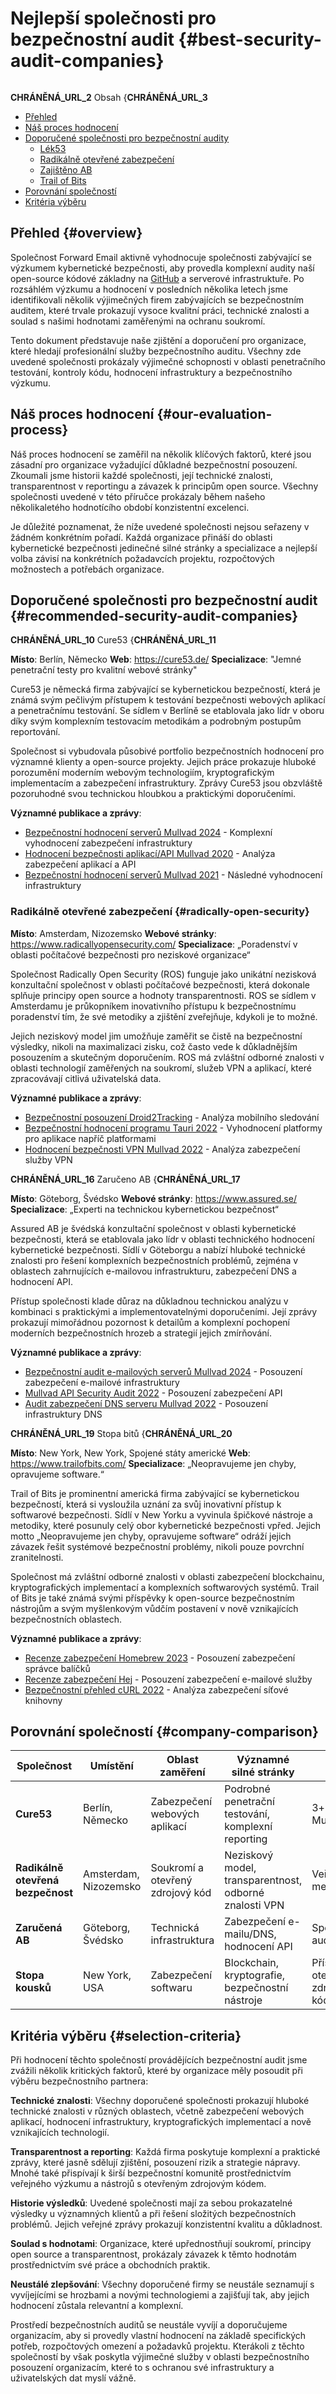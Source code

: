 # Nejlepší společnosti pro bezpečnostní audit {#best-security-audit-companies}

<img loading="lazy" src="/img/articles/security-audit.webp" alt="" class="rounded-lg" />

__CHRÁNĚNÁ_URL_2__ Obsah {__CHRÁNĚNÁ_URL_3__

* [Přehled](#overview)
* [Náš proces hodnocení](#our-evaluation-process)
* [Doporučené společnosti pro bezpečnostní audity](#recommended-security-audit-companies)
  * [Lék53](#cure53)
  * [Radikálně otevřené zabezpečení](#radically-open-security)
  * [Zajištěno AB](#assured-ab)
  * [Trail of Bits](#trail-of-bits)
* [Porovnání společností](#company-comparison)
* [Kritéria výběru](#selection-criteria)

## Přehled {#overview}

Společnost Forward Email aktivně vyhodnocuje společnosti zabývající se výzkumem kybernetické bezpečnosti, aby provedla komplexní audity naší open-source kódové základny na [GitHub](https://github.com/forwardemail) a serverové infrastruktuře. Po rozsáhlém výzkumu a hodnocení v posledních několika letech jsme identifikovali několik výjimečných firem zabývajících se bezpečnostním auditem, které trvale prokazují vysoce kvalitní práci, technické znalosti a soulad s našimi hodnotami zaměřenými na ochranu soukromí.

Tento dokument představuje naše zjištění a doporučení pro organizace, které hledají profesionální služby bezpečnostního auditu. Všechny zde uvedené společnosti prokázaly výjimečné schopnosti v oblasti penetračního testování, kontroly kódu, hodnocení infrastruktury a bezpečnostního výzkumu.

## Náš proces hodnocení {#our-evaluation-process}

Náš proces hodnocení se zaměřil na několik klíčových faktorů, které jsou zásadní pro organizace vyžadující důkladné bezpečnostní posouzení. Zkoumali jsme historii každé společnosti, její technické znalosti, transparentnost v reportingu a závazek k principům open source. Všechny společnosti uvedené v této příručce prokázaly během našeho několikaletého hodnotícího období konzistentní excelenci.

Je důležité poznamenat, že níže uvedené společnosti nejsou seřazeny v žádném konkrétním pořadí. Každá organizace přináší do oblasti kybernetické bezpečnosti jedinečné silné stránky a specializace a nejlepší volba závisí na konkrétních požadavcích projektu, rozpočtových možnostech a potřebách organizace.

## Doporučené společnosti pro bezpečnostní audit {#recommended-security-audit-companies}

__CHRÁNĚNÁ_URL_10__ Cure53 {__CHRÁNĚNÁ_URL_11__

**Místo**: Berlín, Německo
**Web**: <https://cure53.de/>
**Specializace**: "Jemné penetrační testy pro kvalitní webové stránky"

Cure53 je německá firma zabývající se kybernetickou bezpečností, která je známá svým pečlivým přístupem k testování bezpečnosti webových aplikací a penetračnímu testování. Se sídlem v Berlíně se etablovala jako lídr v oboru díky svým komplexním testovacím metodikám a podrobným postupům reportování.

Společnost si vybudovala působivé portfolio bezpečnostních hodnocení pro významné klienty a open-source projekty. Jejich práce prokazuje hluboké porozumění moderním webovým technologiím, kryptografickým implementacím a zabezpečení infrastruktury. Zprávy Cure53 jsou obzvláště pozoruhodné svou technickou hloubkou a praktickými doporučeními.

**Významné publikace a zprávy**:

* [Bezpečnostní hodnocení serverů Mullvad 2024](https://cure53.de/pentest-report_mullvad\_2024\_v1.pdf) - Komplexní vyhodnocení zabezpečení infrastruktury
* [Hodnocení bezpečnosti aplikací/API Mullvad 2020](https://cure53.de/pentest-report_mullvad\_2020\_v2.pdf) - Analýza zabezpečení aplikací a API
* [Bezpečnostní hodnocení serverů Mullvad 2021](https://cure53.de/pentest-report_mullvad\_2021\_v1.pdf) - Následné vyhodnocení infrastruktury

### Radikálně otevřené zabezpečení {#radically-open-security}

**Místo**: Amsterdam, Nizozemsko
**Webové stránky**: <https://www.radicallyopensecurity.com/>
**Specializace**: „Poradenství v oblasti počítačové bezpečnosti pro neziskové organizace“

Společnost Radically Open Security (ROS) funguje jako unikátní nezisková konzultační společnost v oblasti počítačové bezpečnosti, která dokonale splňuje principy open source a hodnoty transparentnosti. ROS se sídlem v Amsterdamu je průkopníkem inovativního přístupu k bezpečnostnímu poradenství tím, že své metodiky a zjištění zveřejňuje, kdykoli je to možné.

Jejich neziskový model jim umožňuje zaměřit se čistě na bezpečnostní výsledky, nikoli na maximalizaci zisku, což často vede k důkladnějším posouzením a skutečným doporučením. ROS má zvláštní odborné znalosti v oblasti technologií zaměřených na soukromí, služeb VPN a aplikací, které zpracovávají citlivá uživatelská data.

**Významné publikace a zprávy**:

* [Bezpečnostní posouzení Droid2Tracking](https://github.com/radicallyopensecurity/ros-website/blob/main/ros-public-reports/ROS%20-%20OnNet%20-%20OF-Droid2Tracking%20the%20Trackers%20-%202022.pdf) - Analýza mobilního sledování
* [Bezpečnostní hodnocení programu Tauri 2022](https://github.com/radicallyopensecurity/ros-website/blob/main/ros-public-reports/ROS%20-%20The%20Tauri%20Programme%20-2022.pdf) - Vyhodnocení platformy pro aplikace napříč platformami
* [Hodnocení bezpečnosti VPN Mullvad 2022](https://github.com/radicallyopensecurity/ros-website/blob/main/ros-public-reports/ROS%20-%20Mullvad%20VPN%202022.pdf) - Analýza zabezpečení služby VPN

__CHRÁNĚNÁ_URL_16__ Zaručeno AB {__CHRÁNĚNÁ_URL_17__

**Místo**: Göteborg, Švédsko
**Webové stránky**: <https://www.assured.se/>
**Specializace**: „Experti na technickou kybernetickou bezpečnost“

Assured AB je švédská konzultační společnost v oblasti kybernetické bezpečnosti, která se etablovala jako lídr v oblasti technického hodnocení kybernetické bezpečnosti. Sídlí v Göteborgu a nabízí hluboké technické znalosti pro řešení komplexních bezpečnostních problémů, zejména v oblastech zahrnujících e-mailovou infrastrukturu, zabezpečení DNS a hodnocení API.

Přístup společnosti klade důraz na důkladnou technickou analýzu v kombinaci s praktickými a implementovatelnými doporučeními. Její zprávy prokazují mimořádnou pozornost k detailům a komplexní pochopení moderních bezpečnostních hrozeb a strategií jejich zmírňování.

**Významné publikace a zprávy**:

* [Bezpečnostní audit e-mailových serverů Mullvad 2024](https://www.assured.se/publications/Assured_Mullvad_email_server_audit\_2024.pdf) - Posouzení zabezpečení e-mailové infrastruktury
* [Mullvad API Security Audit 2022](https://www.assured.se/publications/Assured_Mullvad_API_audit_report\_2022.pdf) - Posouzení zabezpečení API
* [Audit zabezpečení DNS serveru Mullvad 2022](https://www.assured.se/publications/Assured_Mullvad_DNS_server_audit_report\_2022.pdf) - Posouzení infrastruktury DNS

__CHRÁNĚNÁ_URL_19__ Stopa bitů {__CHRÁNĚNÁ_URL_20__

**Místo**: New York, New York, Spojené státy americké
**Web**: <https://www.trailofbits.com/>
**Specializace**: „Neopravujeme jen chyby, opravujeme software.“

Trail of Bits je prominentní americká firma zabývající se kybernetickou bezpečností, která si vysloužila uznání za svůj inovativní přístup k softwarové bezpečnosti. Sídlí v New Yorku a vyvinula špičkové nástroje a metodiky, které posunuly celý obor kybernetické bezpečnosti vpřed. Jejich motto „Neopravujeme jen chyby, opravujeme software“ odráží jejich závazek řešit systémové bezpečnostní problémy, nikoli pouze povrchní zranitelnosti.

Společnost má zvláštní odborné znalosti v oblasti zabezpečení blockchainu, kryptografických implementací a komplexních softwarových systémů. Trail of Bits je také známá svými příspěvky k open-source bezpečnostním nástrojům a svým myšlenkovým vůdčím postavení v nově vznikajících bezpečnostních oblastech.

**Významné publikace a zprávy**:

* [Recenze zabezpečení Homebrew 2023](https://github.com/trailofbits/publications/blob/master/reviews/2023-08-28-homebrew-securityreview.pdf) - Posouzení zabezpečení správce balíčků
* [Recenze zabezpečení Hej](https://github.com/trailofbits/publications/blob/master/reviews/Hey.pdf) - Posouzení zabezpečení e-mailové služby
* [Bezpečnostní přehled cURL 2022](https://github.com/trailofbits/publications/blob/master/reviews/2022-12-curl-securityreview.pdf) - Analýza zabezpečení síťové knihovny

## Porovnání společností {#company-comparison}

| Společnost | Umístění | Oblast zaměření | Významné silné stránky | Veřejné zprávy |
| --------------------------- | ---------------------- | ------------------------ | ----------------------------------------------------- | -------------------------- |
| **Cure53** | Berlín, Německo | Zabezpečení webových aplikací | Podrobné penetrační testování, komplexní reporting | 3+ hodnocení Mullvadu |
| **Radikálně otevřená bezpečnost** | Amsterdam, Nizozemsko | Soukromí a otevřený zdrojový kód | Neziskový model, transparentnost, odborné znalosti VPN | Veřejné sdílení metodiky |
| **Zaručená AB** | Göteborg, Švédsko | Technická infrastruktura | Zabezpečení e-mailu/DNS, hodnocení API | Specializované audity serverů |
| **Stopa kousků** | New York, USA | Zabezpečení softwaru | Blockchain, kryptografie, bezpečnostní nástroje | Příspěvky s otevřeným zdrojovým kódem |

## Kritéria výběru {#selection-criteria}

Při hodnocení těchto společností provádějících bezpečnostní audit jsme zvážili několik kritických faktorů, které by organizace měly posoudit při výběru bezpečnostního partnera:

**Technické znalosti**: Všechny doporučené společnosti prokazují hluboké technické znalosti v různých oblastech, včetně zabezpečení webových aplikací, hodnocení infrastruktury, kryptografických implementací a nově vznikajících technologií.

**Transparentnost a reporting**: Každá firma poskytuje komplexní a praktické zprávy, které jasně sdělují zjištění, posouzení rizik a strategie nápravy. Mnohé také přispívají k širší bezpečnostní komunitě prostřednictvím veřejného výzkumu a nástrojů s otevřeným zdrojovým kódem.

**Historie výsledků**: Uvedené společnosti mají za sebou prokazatelné výsledky u významných klientů a při řešení složitých bezpečnostních problémů. Jejich veřejné zprávy prokazují konzistentní kvalitu a důkladnost.

**Soulad s hodnotami**: Organizace, které upřednostňují soukromí, principy open source a transparentnost, prokázaly závazek k těmto hodnotám prostřednictvím své práce a obchodních praktik.

**Neustálé zlepšování**: Všechny doporučené firmy se neustále seznamují s vyvíjejícími se hrozbami a novými technologiemi a zajišťují tak, aby jejich hodnocení zůstala relevantní a komplexní.

Prostředí bezpečnostních auditů se neustále vyvíjí a doporučujeme organizacím, aby si provedly vlastní hodnocení na základě specifických potřeb, rozpočtových omezení a požadavků projektu. Kterákoli z těchto společností by však poskytla výjimečné služby v oblasti bezpečnostního posouzení organizacím, které to s ochranou své infrastruktury a uživatelských dat myslí vážně.